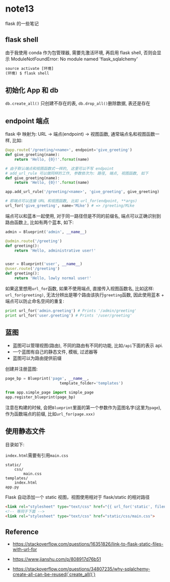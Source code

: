 # note13
flask 的一些笔记

## flask shell 

由于我使用 conda 作为包管理器, 需要先激活环境, 再启用 flask shell, 否则会显示 ModuleNotFoundError: No module named 'flask_sqlalchemy'

```python
source activate [环境]
(环境) $ flask shell

```

## 初始化 App 和 db

`db.create_all()` 只创建不存在的表, `db.drop_all()`删除数据, 表还是存在

## endpoint 端点
flask 中 映射为: URL -> 端点(endpoint) -> 视图函数, 通常端点名和视图函数一样, 比如:

```python
@app.route('/greeting/<name>', endpoint='give_greeting')
def give_greeting(name):
    return 'Hello, {0}!'.format(name)

# 由于默认端点和视图函数式一样的, 这里可以不写 endpoint
# add_url_rule 可以做同样的工作, 参数依次为: 路径, 端点, 视图函数, 如下
def give_greeting(name):
    return 'Hello, {0}!'.format(name)

app.add_url_rule('/greeting/<name>', 'give_greeting', give_greeting)

# 即端点可以连接 URL 和视图函数, 比如 url_for(endpoint, **args)
url_for('give_greeting', name='Mike') # => /greeting/Mike

```

端点可以和蓝本一起使用, 对于同一路径但是不同的前缀名, 端点可以正确识别到路由函数上, 比如有两个蓝本, 如下:

```python
admin = Blueprint('admin', __name__)

@admin.route('/greeting')
def greeting():
    return 'Hello, administrative user!'


user = Blueprint('user', __name__)
@user.route('/greeting')
def greeting():
    return 'Hello, lowly normal user!'

```
如果这里想用`url_for`函数, 如果不使用端点, 直接传入视图函数名, 比如这样: `url_for(greeting)`, 无法分辨出是哪个路由该执行`greeting`函数, 因此使用蓝本 + 端点可以防止命名空间的重复:

```python
print url_for('admin.greeting') # Prints '/admin/greeting'
print url_for('user.greeting') # Prints '/user/greeting'
```


## 蓝图

- 蓝图可以管理视图(路由), 不同的路由有不同的功能, 比如`/api`下面的表示 api. 
- 一个蓝图有自己的静态文件, 模板, 过滤器等
- 蓝图可以为路由提供前缀

创建并注册蓝图:
```python
page_bp = Blueprint('page', __name__,
                        template_folder='templates')

from app.simple_page import simple_page
app.register_blueprint(page_bp)
```
注意在构建的时候, 会把`Blueprint`里面的第一个参数作为蓝图名字(这里为`page`), 作为函数端点的前缀, 比如`url_for(page.xxx)`


## 使用静态文件

目录如下:

`index.html`需要有引用`main.css`
```
static/
    css/
        main.css
templates/
    index.html
app.py
```

Flask 自动添加一个 static 视图，视图使用相对于 flask/static 的相对路径


```html
<link rel="stylesheet" type="text/css" href="{{ url_for('static', filename='css/main.css') }}">
<!-- 等同于下面 -->
<link rel="stylesheet" type="text/css" href="static/css/main.css">
```

## Reference
- https://stackoverflow.com/questions/16351826/link-to-flask-static-files-with-url-for
- https://www.jianshu.com/p/808917d76b51

- https://stackoverflow.com/questions/34807235/why-sqlalchemy-create-all-can-be-reused(`create_all()`)